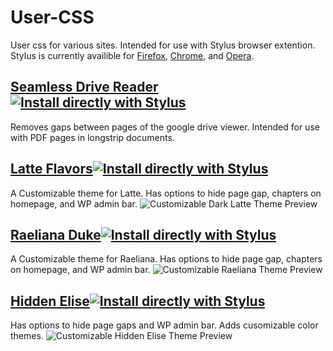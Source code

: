 # User-CSS
User css for various sites. Intended for use with Stylus browser extention.
Stylus is currently availible for [Firefox](https://addons.mozilla.org/en-US/firefox/addon/styl-us/), [Chrome](https://chrome.google.com/webstore/detail/stylus/clngdbkpkpeebahjckkjfobafhncgmne?hl=en), and [Opera](https://addons.opera.com/en/extensions/details/stylus/). 

## [Seamless Drive Reader ![Install directly with Stylus](https://img.shields.io/badge/Install%20directly%20with-Stylus-238b8b.svg)](https://raw.githubusercontent.com/Christopher-McGinnis/User-CSS/master/seamless-drive-reader.user.css)
Removes gaps between pages of the google drive viewer. Intended for use with PDF pages in longstrip documents.

## [Latte Flavors![Install directly with Stylus](https://img.shields.io/badge/Install%20directly%20with-Stylus-238b8b.svg)](https://raw.githubusercontent.com/Christopher-McGinnis/User-CSS/master/latte-theme.user.css)
A Customizable theme for Latte. Has options to hide page gap, chapters on homepage, and WP admin bar.
![Customizable Dark Latte Theme Preview](https://raw.githubusercontent.com/Christopher-McGinnis/User-CSS/master/images/preview/LatteTranslations.jpg)

## [Raeliana Duke![Install directly with Stylus](https://img.shields.io/badge/Install%20directly%20with-Stylus-238b8b.svg)](https://raw.githubusercontent.com/Christopher-McGinnis/User-CSS/master/raeliana-duke.user.css)
A Customizable theme for Raeliana. Has options to hide page gap, chapters on homepage, and WP admin bar.
![Customizable Raeliana Theme Preview](https://raw.githubusercontent.com/Christopher-McGinnis/User-CSS/master/images/preview/RaelianaDuke.jpg)

## [Hidden Elise![Install directly with Stylus](https://img.shields.io/badge/Install%20directly%20with-Stylus-238b8b.svg)](https://raw.githubusercontent.com/Christopher-McGinnis/User-CSS/master/raeliana-duke.user.css)
Has options to hide page gaps and WP admin bar. Adds cusomizable color themes.
![Customizable Hidden Elise Theme Preview](https://raw.githubusercontent.com/Christopher-McGinnis/User-CSS/master/images/preview/HiddenElise.jpg)
